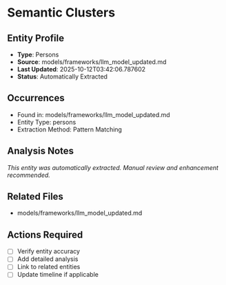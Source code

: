 # Semantic Clusters

## Entity Profile
- **Type**: Persons
- **Source**: models/frameworks/llm_model_updated.md
- **Last Updated**: 2025-10-12T03:42:06.787602
- **Status**: Automatically Extracted

## Occurrences
- Found in: models/frameworks/llm_model_updated.md
- Entity Type: persons
- Extraction Method: Pattern Matching

## Analysis Notes
*This entity was automatically extracted. Manual review and enhancement recommended.*

## Related Files
- models/frameworks/llm_model_updated.md

## Actions Required
- [ ] Verify entity accuracy
- [ ] Add detailed analysis
- [ ] Link to related entities
- [ ] Update timeline if applicable
